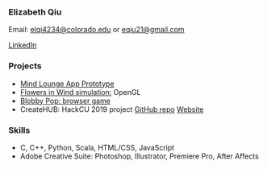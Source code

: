 ### Elizabeth Qiu

Email: elqi4234@colorado.edu or eqiu21@gmail.com

[LinkedIn](https://www.linkedin.com/in/elizabeth-qiu-17649215b/)

### Projects
* [Mind Lounge App Prototype](https://qlychee.github.io/Mind-Lounge/)
* [Flowers in Wind simulation:](https://github.com/qlychee/OpenGL-Projects/tree/master/Flowers%20in%20Wind) OpenGL
* [Blobby Pop: browser game](https://qlychee.github.io/Blobby-Pop/)
* CreateHUB: HackCU 2019 project [GitHub repo](https://github.com/vitr2218/HackCUProject) [Website](https://createhub-a1e47.firebaseapp.com/)

### Skills
* C, C++, Python, Scala, HTML/CSS, JavaScript
* Adobe Creative Suite: Photoshop, Illustrator, Premiere Pro, After Affects
